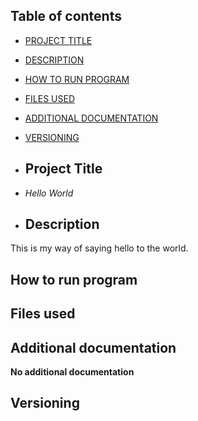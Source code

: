 

## Table of contents

- [PROJECT TITLE](#Project-Title)
- [DESCRIPTION](#Description)
- [HOW TO RUN PROGRAM](#How-to-run-program)
- [FILES USED](#Files_used)
- [ADDITIONAL DOCUMENTATION](#Additional_documentation)
- [VERSIONING](#Versioning)

- ## Project Title

- *Hello World*

- ## Description

This is my way of saying hello to the world.

## How to run program



## Files used



## Additional documentation

**No additional documentation**

## Versioning
